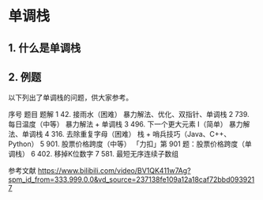 # 单调栈

## 1. 什么是单调栈

## 2. 例题

以下列出了单调栈的问题，供大家参考。

序号	题目	题解
1	42. 接雨水（困难）	暴力解法、优化、双指针、单调栈
2	739. 每日温度（中等）	暴力解法 + 单调栈
3	496. 下一个更大元素 I（简单）	暴力解法、单调栈
4	316. 去除重复字母（困难）	栈 + 哨兵技巧（Java、C++、Python）
5	901. 股票价格跨度（中等）	「力扣」第 901 题：股票价格跨度（单调栈）
6	402. 移掉K位数字
7	581. 最短无序连续子数组

参考文献
https://www.bilibili.com/video/BV1QK411w7Ag?spm_id_from=333.999.0.0&vd_source=237138fe109a12a18caf72bbd0939217
